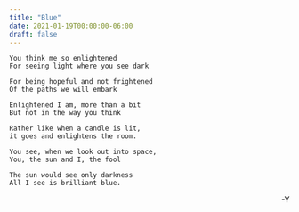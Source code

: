 ```yaml
---
title: "Blue"
date: 2021-01-19T00:00:00-06:00
draft: false
---
```


    You think me so enlightened
    For seeing light where you see dark

    For being hopeful and not frightened 
    Of the paths we will embark

    Enlightened I am, more than a bit
    But not in the way you think

    Rather like when a candle is lit, 
    it goes and enlightens the room.

    You see, when we look out into space, 
    You, the sun and I, the fool

    The sun would see only darkness
    All I see is brilliant blue.
        
<div style="text-align: right">-Y</div>